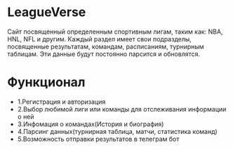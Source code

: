 # LeagueVerse
Сайт посвященный определенным спортивным лигам, таким как: NBA, HNL, NFL и другим. 
Каждый раздел имеет свои подразделы, посвященные результатам, командам, расписаниям, турнирным таблицам. Эти данные будут постоянно парсится и обновлятся.
# Функционал
+ 1.Регистрация и авторизация
+ 2.Выбор любимой лиги или команды для отслеживания информации о ней
+ 3.Инфомация о командах(История и биография)
+ 4.Парсинг данных(турнирная таблица, матчи, статистика команд)
+ 5.Возможность отправки результатов в телеграм бот
